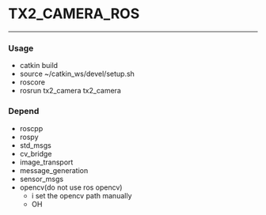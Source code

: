# TX2_CAMERA_ROS
-----------------------------------
### Usage
- catkin build
- source ~/catkin_ws/devel/setup.sh
- roscore
- rosrun tx2_camera tx2_camera


### Depend
- roscpp
- rospy
- std_msgs
- cv_bridge
- image_transport
- message_generation
- sensor_msgs
- opencv(do not use ros opencv)
    - i set the opencv path manually
    - OH
